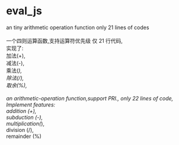 # eval_js
an tiny arithmetic operation function only 21 lines of codes<br />
<br />
一个四则运算函数,支持运算符优先级 仅 21 行代码, <br />
实现了:<br />
   加法(+),<br />
   减法(-),<br />
   乘法(*),<br />
   除法(/),<br />
   取余(%),<br />
<br />
an arithmetic-operation function,support PRI., only 22 lines of code,<br />
Implement features:<br />
   addition      (+),<br />
   subduction    (-),<br />
   multiplication(*),<br />
   division      (/),<br />
   remainder     (%)<br />
